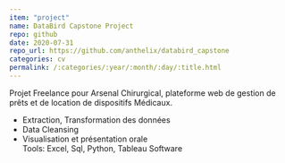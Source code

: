 ```yaml
---
item: "project"
name: DataBird Capstone Project 
repo: github
date: 2020-07-31
repo_url: https://github.com/anthelix/databird_capstone
categories: cv
permalink: /:categories/:year/:month/:day/:title.html
---
```


Projet Freelance pour Arsenal Chirurgical, plateforme web de gestion de prêts et de location de dispositifs Médicaux.
- Extraction, Transformation des données
- Data Cleansing
- Visualisation et présentation orale  
Tools: 
Excel, Sql, Python, Tableau Software
